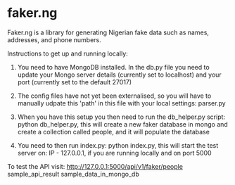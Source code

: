 # faker.ng
Faker.ng is a library for generating Nigerian fake data such as names, addresses, and phone numbers. 

Instructions to get up and running locally:

1. You need to have MongoDB installed. In the db.py file you need to update your Mongo server details (currently set to localhost) and your port (currently set to the default 27017)

2. The config files have not yet been externalised, so you will have to manually udpate this 'path' in this file with your local settings:
parser.py

3. When you have this setup you then need to run the db_helper.py script: python db_helper.py, this will create a new faker database in mongo and create a collection called people, and it will populate the database

4. You need to then run index.py: python index.py, this will start the test server on:
IP - 127.0.0.1, if you are running locally and on port 5000

To test the API visit: http://127.0.0.1:5000/api/v1/faker/people
sample_api_result
sample_data_in_mongo_db
